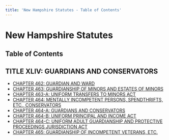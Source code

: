 ```yaml
---
title: 'New Hampshire Statutes - Table of Contents'
---
```


New Hampshire Statutes
======================

Table of Contents
-----------------

TITLE XLIV: GUARDIANS AND CONSERVATORS
--------------------------------------

-   [CHAPTER 462: GUARDIAN AND WARD](462.html)
-   [CHAPTER 463: GUARDIANSHIP OF MINORS AND ESTATES OF MINORS](463.html)
-   [CHAPTER 463-A: UNIFORM TRANSFERS TO MINORS ACT](463-A.html)
-   [CHAPTER 464: MENTALLY INCOMPETENT PERSONS, SPENDTHRIFTS, ETC.,
    CONSERVATORS](464.html)
-   [CHAPTER 464-A: GUARDIANS AND CONSERVATORS](464-A.html)
-   [CHAPTER 464-B: UNIFORM PRINCIPAL AND INCOME ACT](464-B.html)
-   [CHAPTER 464-C: UNIFORM ADULT GUARDIANSHIP AND PROTECTIVE
    PROCEEDINGS JURISDICTION ACT](464-C.html)
-   [CHAPTER 465: GUARDIANSHIP OF INCOMPETENT VETERANS, ETC.](465.html)
